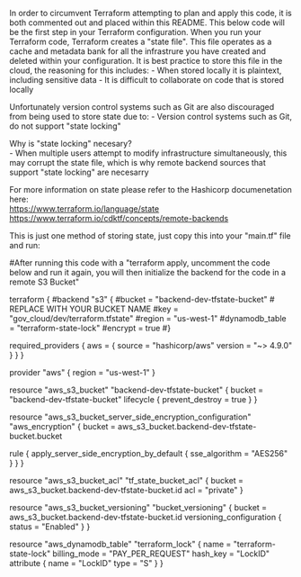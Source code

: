 In order to circumvent Terraform attempting to plan and apply this code, it is both commented out and placed within this README. This below code will be the first step in your Terraform configuration. When you run your Terraform code, Terraform creates a "state file". This file operates as a cache and metadata bank for all the infrastrure you have created and deleted within your configuration. It is best practice to store this file in the cloud, the reasoning for this includes: 
    - When stored locally it is plaintext, including sensitive data
    - It is difficult to collaborate on code that is stored locally 

Unfortunately version control systems such as Git are also discouraged from being used to store state due to: 
    - Version control systems such as Git, do not support "state locking" 

Why is "state locking" necesary?     
    - When multiple users attempt to modify infrastructure simultaneously, this may        corrupt the state file, which is why remote backend sources that support "state locking" are necesarry 
 
 For more information on state please refer to the Hashicorp documenetation here:  
 https://www.terraform.io/language/state
 https://www.terraform.io/cdktf/concepts/remote-backends


 This is just one method of storing state, just copy this into your "main.tf" file and run:

#After running this code with a "terraform apply, uncomment the code below and run it again, you will then initialize the backend for the code in a remote S3 Bucket"

 terraform {
 #backend "s3" {
 #bucket         = "backend-dev-tfstate-bucket" # REPLACE WITH YOUR BUCKET NAME
 #key            = "gov_cloud/dev/terraform.tfstate"
 #region         = "us-west-1"
 #dynamodb_table = "terraform-state-lock"
 #encrypt        = true
 #}

  required_providers {
    aws = {
      source  = "hashicorp/aws"
      version = "~> 4.9.0"
    }
  }
}

provider "aws" {
  region = "us-west-1"
}

resource "aws_s3_bucket" "backend-dev-tfstate-bucket" {
  bucket = "backend-dev-tfstate-bucket"
  lifecycle {
    prevent_destroy = true
  }
}

resource "aws_s3_bucket_server_side_encryption_configuration" "aws_encryption" {
  bucket = aws_s3_bucket.backend-dev-tfstate-bucket.bucket

  rule {
    apply_server_side_encryption_by_default {
      sse_algorithm = "AES256"
    }
  }
}

resource "aws_s3_bucket_acl" "tf_state_bucket_acl" {
  bucket = aws_s3_bucket.backend-dev-tfstate-bucket.id
  acl    = "private"
}

resource "aws_s3_bucket_versioning" "bucket_versioning" {
  bucket = aws_s3_bucket.backend-dev-tfstate-bucket.id
  versioning_configuration {
    status = "Enabled"
  }
}

resource "aws_dynamodb_table" "terraform_lock" {
  name         = "terraform-state-lock"
  billing_mode = "PAY_PER_REQUEST"
  hash_key     = "LockID"
  attribute {
    name = "LockID"
    type = "S"
  }
}

